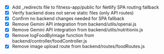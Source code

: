 - [x] Add _redirects file to fitness-app/public for Netlify SPA routing fallback
- [x] Verify backend does not serve static files (only API routes)
- [x] Confirm no backend changes needed for SPA fallback
- [x] Remove Gemini API integration from backend/utils/openai.js
- [x] Remove Gemini API integration from backend/utils/nutritionix.js
- [x] Remove logFoodByImage function from backend/controller/foodController.js
- [x] Remove image upload route from backend/routes/foodRoutes.js
